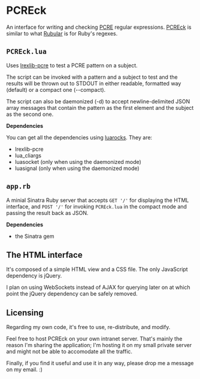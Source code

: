 # PCREck

An interface for writing and checking [PCRE](http://www.pcre.org) regular expressions.
[PCREck](http://www.pcreck.com) is similar to what [Rubular](http://www.rubular.com) is for Ruby's regexes.

## `PCREck.lua`

Uses [lrexlib-pcre](http://rrthomas.github.com/lrexlib/manual.html) to test a PCRE
pattern on a subject.

The script can be invoked with a pattern and a subject to
test and the results will be thrown out to STDOUT in either
readable, formatted way (default) or a compact one (--compact).

The script can also be daemonized (-d) to accept newline-delimited
JSON array messages that contain the pattern as the first element
and the subject as the second one.

**Dependencies**

You can get all the dependencies using [luarocks](http://www.luarocks.org/). They are:

* lrexlib-pcre
* lua_cliargs
* luasocket (only when using the daemonized mode)
* luasignal (only when using the daemonized mode)

## `app.rb`

A minial Sinatra Ruby server that accepts `GET '/'` for displaying
the HTML interface, and `POST '/'` for invoking `PCREck.lua` in
the compact mode and passing the result back as JSON.

**Dependencies**

* the Sinatra gem

## The HTML interface

It's composed of a simple HTML view and a CSS file. The only JavaScript
dependency is jQuery.

I plan on using WebSockets instead of AJAX for querying later on at which
point the jQuery dependency can be safely removed.

## Licensing

Regarding my own code, it's free to use, re-distribute, and modify. 

Feel free to host PCREck on your own intranet server. That's mainly the reason I'm sharing
the application; I'm hosting it on my small private server and might not be able
to accomodate all the traffic.

Finally, if you find it useful and use it in any way, please drop me a message on my email. :)